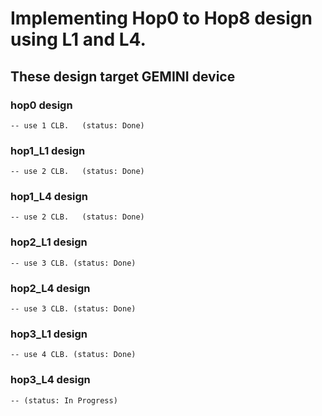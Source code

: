

# Implementing Hop0 to Hop8 design using L1 and L4.

## These design target GEMINI device

### hop0 design
	-- use 1 CLB.   (status: Done)

### hop1_L1 design
	-- use 2 CLB.   (status: Done)

### hop1_L4 design
	-- use 2 CLB.   (status: Done)

### hop2_L1 design
	-- use 3 CLB. (status: Done)

### hop2_L4 design
	-- use 3 CLB. (status: Done)

### hop3_L1 design
	-- use 4 CLB. (status: Done)

### hop3_L4 design
	-- (status: In Progress)
